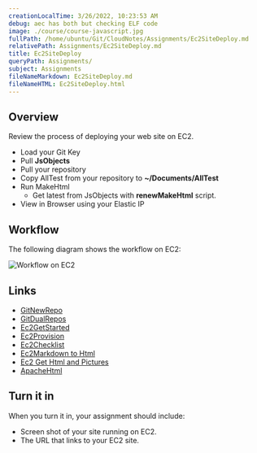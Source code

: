 ```yaml
---
creationLocalTime: 3/26/2022, 10:23:53 AM
debug: aec has both but checking ELF code
image: ./course/course-javascript.jpg
fullPath: /home/ubuntu/Git/CloudNotes/Assignments/Ec2SiteDeploy.md
relativePath: Assignments/Ec2SiteDeploy.md
title: Ec2SiteDeploy
queryPath: Assignments/
subject: Assignments
fileNameMarkdown: Ec2SiteDeploy.md
fileNameHTML: Ec2SiteDeploy.html
---
```



<!-- toc -->
<!-- tocstop -->

## Overview

Review the process of deploying your web site on EC2.

- Load your Git Key
- Pull **JsObjects**
- Pull your repository
- Copy AllTest from your repository to **~/Documents/AllTest**
- Run MakeHtml
  - Get latest from JsObjects with **renewMakeHtml** script.
- View in Browser using your Elastic IP

## Workflow

The following diagram shows the workflow on EC2:

![Workflow on EC2](https://s3.amazonaws.com/bucket01.elvenware.com/images/update-site-on-ec2.png)

## Links

- [GitNewRepo](http://www.ccalvert.net/books/CloudNotes/Assignments/GitNewRepo.html)
- [GitDualRepos](http://www.ccalvert.net/books/CloudNotes/Assignments/GitDualRepos.html)
- [Ec2GetStarted](http://www.ccalvert.net/books/CloudNotes/Assignments/Ec2GetStarted.html)
- [Ec2Provision](http://www.ccalvert.net/books/CloudNotes/Assignments/Ec2Provision.html)
- [Ec2Checklist](http://www.ccalvert.net/books/CloudNotes/Assignments/Ec2Checklist.html)
- [Ec2Markdown to Html](http://www.ccalvert.net/books/CloudNotes/Assignments/Ec2MarkdownToHtml.html)
- [Ec2 Get Html and Pictures](http://www.ccalvert.net/books/CloudNotes/Assignments/Ec2GitHtmlPictures.html)
- [ApacheHtml](http://www.ccalvert.net/books/CloudNotes/Assignments/ApacheHtml.html)

## Turn it in

When you turn it in, your assignment should include:

- Screen shot of your site running on EC2.
- The URL that links to your EC2 site.
